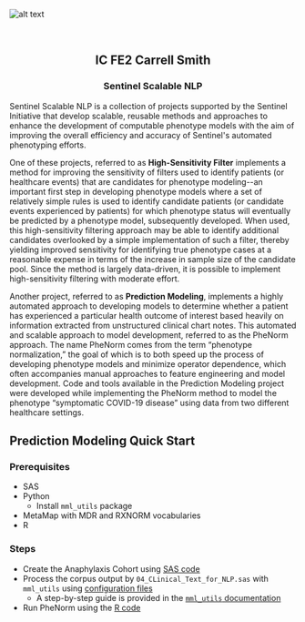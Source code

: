![alt text](https://dev.sentinelsystem.org/projects/AP/repos/sentinel-analytic-packages/raw/resources/logo.png?at=refs%2Fheads%2Fmaster)

<br>

<div>

  <h2 align="center">IC FE2 Carrell Smith</h2>

  <h3 align="center">Sentinel Scalable NLP</h3>

</div>


Sentinel Scalable NLP is a collection of projects supported by the Sentinel Initiative that develop scalable, reusable methods and approaches to enhance the development of computable phenotype models with the aim of improving the overall efficiency and accuracy of Sentinel's automated phenotyping efforts. 

One of these projects, referred to as **High-Sensitivity Filter** implements a method for improving the sensitivity of filters used to identify patients (or healthcare events) that are candidates for phenotype modeling--an important first step in developing phenotype models where a set of relatively simple rules is used to identify candidate patients (or candidate events experienced by patients) for which phenotype status will eventually be predicted by a phenotype model, subsequently developed. When used, this high-sensitivity filtering approach may be able to identify additional candidates overlooked by a simple implementation of such a filter, thereby yielding improved sensitivity for identifying true phenotype cases at a reasonable expense in terms of the increase in sample size of the candidate pool. Since the method is largely data-driven, it is possible to implement high-sensitivity filtering with moderate effort. 

Another project, referred to as **Prediction Modeling**, implements a highly automated approach to developing models to determine whether a patient has experienced a particular health outcome of interest based heavily on information extracted from unstructured clinical chart notes. This automated and scalable approach to model development, referred to as the PheNorm approach.  The name PheNorm comes from the term “phenotype normalization,” the goal of which is to both speed up the process of developing phenotype models and minimize operator dependence, which often accompanies manual approaches to feature engineering and model development.  Code and tools available in the Prediction Modeling project were developed while implementing the PheNorm method to model the phenotype “symptomatic COVID-19 disease” using data from two different healthcare settings.


## Prediction Modeling Quick Start

### Prerequisites

* SAS
* Python
  * Install `mml_utils` package
* MetaMap with MDR and RXNORM vocabularies
* R

### Steps

* Create the Anaphylaxis Cohort using [SAS code](High-Sensitivity-Filter/Programs)
* Process the corpus output by `04_CLinical_Text_for_NLP.sas` with `mml_utils` using [configuration files](Prediction-Modeling/Anaphylaxis/NLP/configs)
  * A step-by-step guide is provided in the [`mml_utils` documentation](https://github.com/kpwhri/mml_utils/tree/master/examples/phenorm)
* Run PheNorm using the [R code](Prediction-Modeling/)
